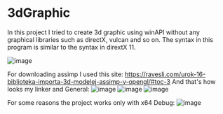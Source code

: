 # 3dGraphic
In this project I tried to create 3d graphic using winAPI without any graphical libraries such as directX, vulcan and so on. The syntax in this program is similar to the syntax in dirextX 11.

![image](https://user-images.githubusercontent.com/52841087/136666043-6371fd3a-244a-43c3-85bd-e04cc102e169.png)


For downloading assimp I used this site: https://ravesli.com/urok-16-biblioteka-importa-3d-modelej-assimp-v-opengl/#toc-3
And that's how looks my linker and General:
![image](https://user-images.githubusercontent.com/52841087/138603667-88b5411d-8174-4eb9-823e-df9646cae599.png)
![image](https://user-images.githubusercontent.com/52841087/138603681-b68864c0-5b5b-43c4-84c2-24cf90da9df3.png)
![image](https://user-images.githubusercontent.com/52841087/138603698-35b63af9-034a-440c-b66d-7da7873cbf70.png)

For some reasons the project works only with x64 Debug:
![image](https://user-images.githubusercontent.com/52841087/138603754-220fedc6-598c-4e81-934a-beefb3529e7c.png)


